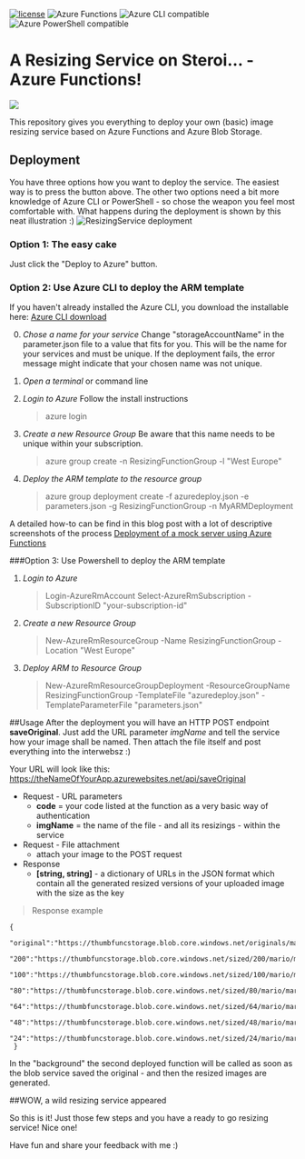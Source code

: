 [![license](https://img.shields.io/github/license/mashape/apistatus.svg?maxAge=2592000)]() <img src="https://img.shields.io/badge/azure-functions-ffba1c.svg" alt="Azure Functions" /> <img src="https://img.shields.io/badge/Azure CLI-compatible-brightgreen.svg" alt="Azure CLI compatible" /> <img src="https://img.shields.io/badge/PowerShell-compatible-brightgreen.svg" alt="Azure PowerShell compatible" /> 

# A Resizing Service on Steroi... - Azure Functions!

<a href="https://azuredeploy.net/?repository=https://github.com/codePrincess/resizingService" target="_blank">
    <img src="http://azuredeploy.net/deploybutton.png"/>
</a>

This repository gives you everything to deploy your own (basic) image resizing service based on Azure Functions and Azure Blob Storage.

## Deployment
You have three options how you want to deploy the service. The easiest way is to press the button above. The other two options need a bit more knowledge of Azure CLI or PowerShell - so chose the weapon you feel most comfortable with. What happens during the deployment is shown by this neat illustration :)
<img src="https://dl.dropboxusercontent.com/u/2095227/blogscribbels/resize_deployment.jpg" alt="ResizingService deployment" />


### Option 1: The easy cake
Just click the "Deploy to Azure" button. 

### Option 2: Use Azure CLI to deploy the ARM template

If you haven't already installed the Azure CLI, you download the installable here:
[Azure CLI download](https://azure.microsoft.com/en-us/documentation/articles/xplat-cli-install/)

0. *Chose a name for your service*
    Change "storageAccountName" in the parameter.json file to a value that fits for you. This will be the name for your services and must be unique. If the deployment fails, the error message might indicate that your chosen name was not unique.
1. *Open a terminal* or command line
2. *Login to Azure*
   Follow the install instructions
    > azure login
   
2. *Create a new Resource Group*
    Be aware that this name needs to be unique within your subscription.
    > azure group create -n ResizingFunctionGroup -l "West Europe"
    
3. *Deploy the ARM template to the resource group*
    > azure group deployment create -f azuredeploy.json -e parameters.json -g ResizingFunctionGroup -n MyARMDeployment

A detailed how-to can be find in this blog post with a lot of descriptive screenshots of the process
[Deployment of a mock server using Azure Functions](https://medium.com/@codeprincess/get-your-funky-mock-server-7ca82ce9c35a#.mdy589d1m)

###Option 3: Use Powershell to deploy the ARM template
1. *Login to Azure*
    > Login-AzureRmAccount
    Select-AzureRmSubscription -SubscriptionID "your-subscription-id"
    
2. *Create a new Resource Group*
    > New-AzureRmResourceGroup -Name ResizingFunctionGroup -Location "West Europe"
    
3. *Deploy ARM to Resource Group*
    > New-AzureRmResourceGroupDeployment -ResourceGroupName ResizingFunctionGroup -TemplateFile "azuredeploy.json" -TemplateParameterFile "parameters.json"

##Usage
After the deployment you will have an HTTP POST endpoint **saveOriginal**. Just add the URL parameter *imgName* and tell the service how your image shall be named. Then attach the file itself and post everything into the interwebsz :)

Your URL will look like this: https://theNameOfYourApp.azurewebsites.net/api/saveOriginal

- Request - URL parameters
  - **code** = your code listed at the function as a very basic way of authentication
  - **imgName** = the name of the file - and all its resizings - within the service
- Request - File attachment
  - attach your image to the POST request
- Response
  - **[string, string]** - a dictionary of URLs in the JSON format which contain all the generated resized versions of your uploaded image with the size as the key

> Response example
~~~~
{
 "original":"https://thumbfuncstorage.blob.core.windows.net/originals/mario/mario.jpeg",
 "200":"https://thumbfuncstorage.blob.core.windows.net/sized/200/mario/mario.jpeg",
 "100":"https://thumbfuncstorage.blob.core.windows.net/sized/100/mario/mario.jpeg",
 "80":"https://thumbfuncstorage.blob.core.windows.net/sized/80/mario/mario.jpeg",
 "64":"https://thumbfuncstorage.blob.core.windows.net/sized/64/mario/mario.jpeg",
 "48":"https://thumbfuncstorage.blob.core.windows.net/sized/48/mario/mario.jpeg",
 "24":"https://thumbfuncstorage.blob.core.windows.net/sized/24/mario/mario.jpeg"
 }
~~~~

In the "background" the second deployed function will be called as soon as the blob service saved the original - and then  the resized images are generated. 

##WOW, a wild resizing service appeared

So this is it! Just those few steps and you have a ready to go resizing service!
Nice one!

Have fun and share your feedback with me :)
